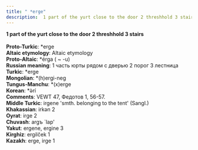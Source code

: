 ```yaml
---
title: " *erge"
description:  1 part of the yurt close to the door 2 threshhold 3 stairs
---
```

<strong> 1 part of the yurt close to the door 2 threshhold 3 stairs</strong><br><br>
<strong>Proto-Turkic</strong>:  *erge<br>
<strong>Altaic etymology</strong>:  Altaic etymology<br>
<strong> Proto-Altaic</strong>:  *érga ( ~ -u)<br>
<strong>Russian meaning</strong>:  1 часть юрты рядом с дверью 2 порог 3 лестница<br>
<strong>Turkic</strong>:  *erge<br>
<strong>Mongolian</strong>:  *(h)ergi-neg<br>
<strong>Tungus-Manchu</strong>:  *(x)erge<br>
<strong>Korean</strong>:  *ǝ̀rí<br>
<strong>Comments</strong>:  VEWT 47, Федотов 1, 56-57.<br>
<strong>Middle Turkic</strong>:  irgene 'smth. belonging to the tent' (Sangl.)<br>
<strong>Khakassian</strong>:  irkǝn 2<br>
<strong>Oyrat</strong>:  irge 2<br>
<strong>Chuvash</strong>:  argъ `lap'<br>
<strong>Yakut</strong>:  ergene, ergine 3<br>
<strong>Kirghiz</strong>:  ergilček 1<br>
<strong>Kazakh</strong>:  erge, irge 1<br>


